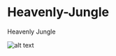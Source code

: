 # Heavenly-Jungle
Heavenly Jungle


![alt text](https://ipfs.io/ipfs/QmWSzEgmDTMA3QQhxuF8aMmFKKCq8cy6Yp846Swv9mFc3E)
